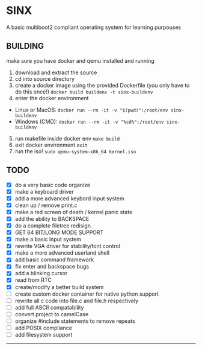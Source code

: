 # SINX
 A basic multiboot2 compliant operating system for learning purpouses

## BUILDING
 make sure you have docker and qemu installed and running
 1. download and extract the source
 2. cd into source directory
 3. create a docker image using the provided Dockerfile (you only have to do this once!)
`docker build buildenv -t sinx-buildenv`
 4. enter the docker environment
  - Linux or MacOS: `docker run --rm -it -v "$(pwd)":/root/env sinx-buildenv`
  - Windows (CMD): `docker run --rm -it -v "%cd%":/root/env sinx-buildenv`
 5. run makefile inside docker env
 `make build`
 6. exit docker environment
 `exit`
 7. run the iso!
 `sudo qemu-system-x86_64 kernel.iso`
 
## TODO
- [x] do a very basic code organize
- [x] make a keyboard driver
- [x] add a more advanced keybord input system
- [x] clean up / remove print.c
- [x] make a red screen of death / kernel panic state
- [x] add the ability to BACKSPACE
- [x] do a complete filetree redisign
- [x] GET 64 BIT/LONG MODE SUPPORT
- [x] make a basic input system
- [x] rewrite VGA driver for stability/font control
- [x] make a more advanced userland shell
- [x] add basic command framework
- [x] fix enter and backspace bugs
- [x] add a blinking cursor
- [x] read from RTC
- [x] create/modify a better build system
- [ ] create custom docker container for native python support
- [ ] rewrite all c code into file.c and file.h respectively
- [ ] add full ASCII compatability
- [ ] convert project to camelCase
- [ ] organize #include statements to remove repeats
- [ ] add POSIX compliance
- [ ] add filesystem support
- --------------------------------------------
